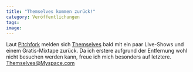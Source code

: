 ```yaml
---
title: "Themselves kommen zurück!"
category: Veröffentlichungen
tags: 
image: 
---
```


Laut [Pitchfork](http://www.pitchforkmedia.com/article/news/149246-themselves-return-from-hiatus-plan-free-mixtape) melden sich [Themselves](http://de.wikipedia.org/wiki/Themselves) bald mit ein paar Live-Shows und einem Gratis-Mixtape zurück. Da ich erstere aufgrund der Entfernung wohl nicht besuchen werden kann, freue ich mich besonders auf letztere.  
[Themselves@Myspace.com](http://www.myspace.com/themselves)